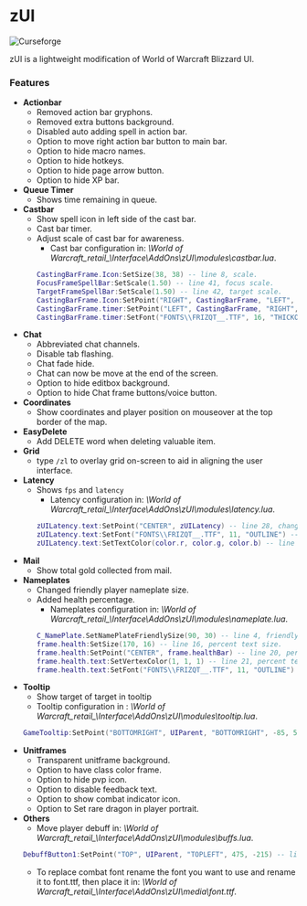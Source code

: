 # zUI
![Curseforge](https://www.curseforge.com/wow/addons)

zUI is a lightweight modification of World of Warcraft Blizzard UI.

### Features
- **Actionbar**
  - Removed action bar gryphons.
  - Removed extra buttons background.
  - Disabled auto adding spell in action bar.
  - Option to move right action bar button to main bar.
  - Option to hide macro names.
  - Option to hide hotkeys.
  - Option to hide page arrow button.
  - Option to hide XP bar.
- **Queue Timer**
  - Shows time remaining in queue.
- **Castbar**
  - Show spell icon in left side of the cast bar.
  - Cast bar timer.
  - Adjust scale of cast bar for awareness.
    - Cast bar configuration in: *\World of Warcraft\_retail_\Interface\AddOns\zUI\modules\castbar.lua*.
    ```lua
    CastingBarFrame.Icon:SetSize(38, 38) -- line 8, scale.
    FocusFrameSpellBar:SetScale(1.50) -- line 41, focus scale.
    TargetFrameSpellBar:SetScale(1.50) -- line 42, target scale.
    CastingBarFrame.Icon:SetPoint("RIGHT", CastingBarFrame, "LEFT", -10, 5) -- line 9, move spell icon.
    CastingBarFrame.timer:SetPoint("LEFT", CastingBarFrame, "RIGHT", 5, 0) -- line 14, move spell timer.
    CastingBarFrame.timer:SetFont("FONTS\\FRIZQT__.TTF", 16, "THICKOUTLINE") -- line 13, change font.

    ```
- **Chat**
  - Abbreviated chat channels.
  - Disable tab flashing.
  - Chat fade hide.
  - Chat can now be move at the end of the screen.
  - Option to hide editbox background.
  - Option to hide Chat frame buttons/voice button.
- **Coordinates**
  - Show coordinates and player position on mouseover at the top border of the map.
- **EasyDelete**
  - Add DELETE word when deleting valuable item.
- **Grid**
  - type `/zl` to overlay grid on-screen to aid in aligning the user interface.
- **Latency**
  - Shows `fps` and `latency`
    - Latency configuration in: *\World of Warcraft\_retail_\Interface\AddOns\zUI\modules\latency.lua*.
    ```lua
    zUILatency.text:SetPoint("CENTER", zUILatency) -- line 28, change position.
    zUILatency.text:SetFont("FONTS\\FRIZQT__.TTF", 11, "OUTLINE") -- line 29, change font.
    zUILatency.text:SetTextColor(color.r, color.g, color.b) -- line 30, change color.
    ```
- **Mail**
  - Show total gold collected from mail.
- **Nameplates**
  - Changed friendly player nameplate size.
  - Added health percentage.
    - Nameplates configuration in: *\World of Warcraft\_retail_\Interface\AddOns\zUI\modules\nameplate.lua*.
    ```lua
    C_NamePlate.SetNamePlateFriendlySize(90, 30) -- line 4, friendly player nameplate size.
    frame.health:SetSize(170, 16) -- line 16, percent text size.
    frame.health:SetPoint("CENTER", frame.healthBar) -- line 20, percent text position.
    frame.health.text:SetVertexColor(1, 1, 1) -- line 21, percent text color.
    frame.health.text:SetFont("FONTS\\FRIZQT__.TTF", 11, "OUTLINE") -- line 22, percent text font.
    ```
- **Tooltip**
  - Show target of target in tooltip
  - Tooltip configuration in : *\World of Warcraft\_retail_\Interface\AddOns\zUI\modules\tooltip.lua*.
  ```lua
  GameTooltip:SetPoint("BOTTOMRIGHT", UIParent, "BOTTOMRIGHT", -85, 50) -- line 55, move tooltip position.
  ```
- **Unitframes**
  - Transparent unitframe background.
  - Option to have class color frame.
  - Option to hide pvp icon.
  - Option to disable feedback text.
  - Option to show combat indicator icon.
  - Option to Set rare dragon in player portrait.
- **Others**
  - Move player debuff in: *\World of Warcraft\_retail_\Interface\AddOns\zUI\modules\buffs.lua*.
  ```lua
  DebuffButton1:SetPoint("TOP", UIParent, "TOPLEFT", 475, -215) -- line 8, move player debuff position.
  ```
  - To replace combat font rename the font you want to use and rename it to font.ttf, then place it in: *\World of Warcraft\_retail_\Interface\AddOns\zUI\media\font.ttf*.
